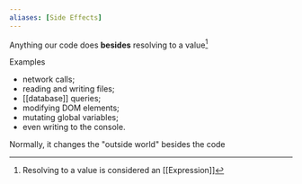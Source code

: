 ```yaml
---
aliases: [Side Effects]
---
```

Anything our code does **besides** resolving to a value[^1]

Examples
-   network calls;
-   reading and writing files;
-   [[database]] queries;
-   modifying DOM elements;
-   mutating global variables;
-   even writing to the console.

Normally, it changes the "outside world" besides the code

[^1]: Resolving to a value is considered an [[Expression]]